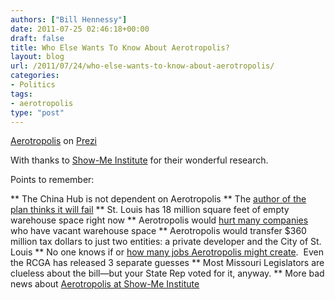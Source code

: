 ```yaml
---
authors: ["Bill Hennessy"]
date: 2011-07-25 02:46:18+00:00
draft: false
title: Who Else Wants To Know About Aerotropolis?
layout: blog
url: /2011/07/24/who-else-wants-to-know-about-aerotropolis/
categories:
- Politics
tags:
- aerotropolis
type: "post"
---
```








[Aerotropolis](https://prezi.com/yaxdhmx4c12a/aerotropolis/) on [Prezi](https://prezi.com)








With thanks to [Show-Me Institute](https://showmeinstitute.org/publications/case-study/corporate-welfare/578-aerotropolis-a-raw-deal-for-missouri.html) for their wonderful research.

Points to remember:




** The China Hub is not dependent on Aerotropolis
** The [author of the plan thinks it will fail](https://www.showmedaily.org/2011/07/aerotropolis-author-doesnt-think-saint-louis-proposal-will-work.html)
** St. Louis has 18 million square feet of empty warehouse space right now
** Aerotropolis would [hurt many companies](https://www.showmedaily.org/2011/06/air-cargo-expet-hammers.html) who have vacant warehouse space
** Aerotropolis would transfer $360 million tax dollars to just two entities: a private developer and the City of St. Louis
** No one knows if or [how many jobs Aerotropolis might create](https://www.showmedaily.org/2011/06/eco-devo-madlibs-so-are-5000.html).  Even the RCGA has released 3 separate guesses
** Most Missouri Legislators are clueless about the bill—but your State Rep voted for it, anyway.
** More bad news about [Aerotropolis at Show-Me Institute](https://www.showmedaily.org/index.php?s=aerotropolis)

